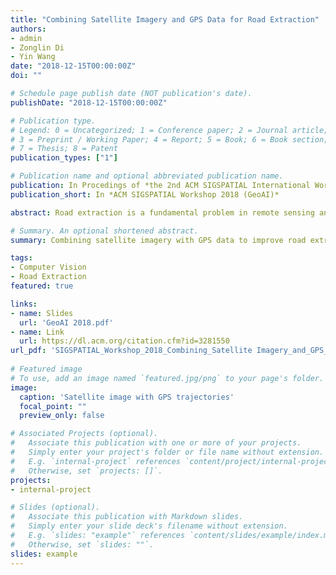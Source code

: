```yaml
---
title: "Combining Satellite Imagery and GPS Data for Road Extraction"
authors:
- admin
- Zonglin Di
- Yin Wang
date: "2018-12-15T00:00:00Z"
doi: ""

# Schedule page publish date (NOT publication's date).
publishDate: "2018-12-15T00:00:00Z"

# Publication type.
# Legend: 0 = Uncategorized; 1 = Conference paper; 2 = Journal article;
# 3 = Preprint / Working Paper; 4 = Report; 5 = Book; 6 = Book section;
# 7 = Thesis; 8 = Patent
publication_types: ["1"]

# Publication name and optional abbreviated publication name.
publication: In Procedings of *the 2nd ACM SIGSPATIAL International Workshop on AI for Geographic Knowledge Discovery*
publication_short: In *ACM SIGSPATIAL Workshop 2018 (GeoAI)*

abstract: Road extraction is a fundamental problem in remote sensing and mapping. Recent advances in Convolution Neural Network (CNN) have contributed significant improvements in automatic road extraction from satellite imagery, albeit prediction gaps challenge post-processing. Some of the gaps are hard to bridge by satellite imagery alone due to dense vegetation, road construction, and building shadows. In this paper, we combine satellite imagery with GPS data to improve road extraction quality. Our dataset includes 100cm pixel resolution satellite imagery and 192-hour taxi GPS traces from the urban area of Beijing. Experimenting with various layers to combine GPS data, our CNN model outperforms the RGB-only model by nearly 13% on mean IoU.

# Summary. An optional shortened abstract.
summary: Combining satellite imagery with GPS data to improve road extraction quality

tags:
- Computer Vision
- Road Extraction
featured: true

links:
- name: Slides
  url: 'GeoAI 2018.pdf'
- name: Link
  url: https://dl.acm.org/citation.cfm?id=3281550
url_pdf: 'SIGSPATIAL_Workshop_2018_Combining_Satellite Imagery_and_GPS_Data_for_Road_Extraction_paper.pdf'
 
# Featured image
# To use, add an image named `featured.jpg/png` to your page's folder. 
image:
  caption: 'Satellite image with GPS trajectories'
  focal_point: ""
  preview_only: false

# Associated Projects (optional).
#   Associate this publication with one or more of your projects.
#   Simply enter your project's folder or file name without extension.
#   E.g. `internal-project` references `content/project/internal-project/index.md`.
#   Otherwise, set `projects: []`.
projects:
- internal-project

# Slides (optional).
#   Associate this publication with Markdown slides.
#   Simply enter your slide deck's filename without extension.
#   E.g. `slides: "example"` references `content/slides/example/index.md`.
#   Otherwise, set `slides: ""`.
slides: example
---
```


